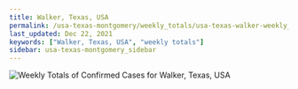 ```yaml
---
title: Walker, Texas, USA
permalink: /usa-texas-montgomery/weekly_totals/usa-texas-walker-weekly_totals.html
last_updated: Dec 22, 2021
keywords: ["Walker, Texas, USA", "weekly totals"]
sidebar: usa-texas-montgomery_sidebar
---
```


![Weekly Totals of Confirmed Cases for Walker, Texas, USA](/covid_tracker/images/graphs/usa-texas-walker-weekly_totals_graph.png)
